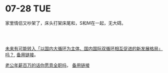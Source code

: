 # 07-28 TUE

家里情侣又吵架了，床头打架床尾和，S和M在一起，无大碍。

<br><br>

[未来有可能转入「以国内大循环为主体、国内国际双循环相互促进的新发展格局」吗？](http://archive.today/1vN5N),  [备用链接](http://archive.today/2020.07.28-044634/https://www.zhihu.com/question/351793644/answer/1362984641)。

[老公年薪百万的话你愿意全职吗](http://archive.today/2020.07.28-052351/https://www.zhihu.com/question/378681028/answer/1134367380)， [备用链接](http://archive.today/1qvGv)

